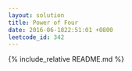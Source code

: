 ```yaml
---
layout: solution
title: Power of Four
date: 2016-06-1822:51:01 +0800
leetcode_id: 342
---
```

{% include_relative README.md %}
